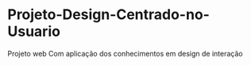 # Projeto-Design-Centrado-no-Usuario
Projeto web Com aplicação dos conhecimentos em design de interação

